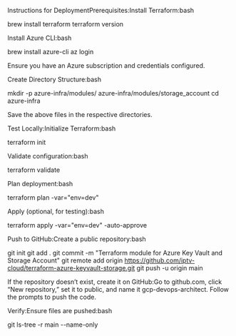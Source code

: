 Instructions for DeploymentPrerequisites:Install Terraform:bash

brew install terraform
terraform version

Install Azure CLI:bash

brew install azure-cli
az login

Ensure you have an Azure subscription and credentials configured.

Create Directory Structure:bash

mkdir -p azure-infra/modules/ azure-infra/modules/storage_account
cd azure-infra

Save the above files in the respective directories.

Test Locally:Initialize Terraform:bash

terraform init

Validate configuration:bash

terraform validate

Plan deployment:bash

terraform plan -var="env=dev"

Apply (optional, for testing):bash

terraform apply -var="env=dev" -auto-approve

Push to GitHub:Create a public repository:bash

git init
git add .
git commit -m "Terraform module for Azure Key Vault and Storage Account"
git remote add origin https://github.com/iptv-cloud/terraform-azure-keyvault-storage.git
git push -u origin main

If the repository doesn’t exist, create it on GitHub:Go to github.com, click “New repository,” set it to public, and name it gcp-devops-architect.
Follow the prompts to push the code.

Verify:Ensure files are pushed:bash

git ls-tree -r main --name-only

